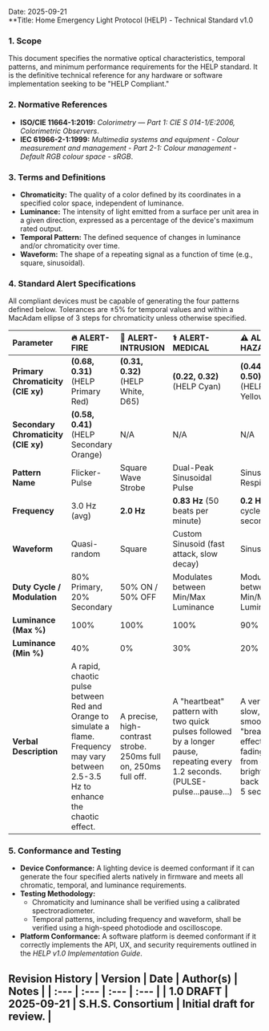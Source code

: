 Date: 2025-09-21  
**Title: Home Emergency Light Protocol (HELP) - Technical Standard v1.0



### **1\. Scope**

This document specifies the normative optical characteristics, temporal patterns, and minimum performance requirements for the HELP standard. It is the definitive technical reference for any hardware or software implementation seeking to be "HELP Compliant."

### **2\. Normative References**

* **ISO/CIE 11664-1:2019:** *Colorimetry — Part 1: CIE S 014-1/E:2006, Colorimetric Observers*.  
* **IEC 61966-2-1:1999:** *Multimedia systems and equipment \- Colour measurement and management \- Part 2-1: Colour management \- Default RGB colour space \- sRGB*.

### **3\. Terms and Definitions**

* **Chromaticity:** The quality of a color defined by its coordinates in a specified color space, independent of luminance.  
* **Luminance:** The intensity of light emitted from a surface per unit area in a given direction, expressed as a percentage of the device's maximum rated output.  
* **Temporal Pattern:** The defined sequence of changes in luminance and/or chromaticity over time.  
* **Waveform:** The shape of a repeating signal as a function of time (e.g., square, sinusoidal).

### **4\. Standard Alert Specifications**

All compliant devices must be capable of generating the four patterns defined below. Tolerances are ±5% for temporal values and within a MacAdam ellipse of 3 steps for chromaticity unless otherwise specified.

| Parameter | 🔥 ALERT-FIRE | 🚨 ALERT-INTRUSION | ⚕️ ALERT-MEDICAL | ⚠️ ALERT-HAZARD |
| :---- | :---- | :---- | :---- | :---- |
| **Primary Chromaticity (CIE xy)** | **(0.68, 0.31)** (HELP Primary Red) | **(0.31, 0.32)** (HELP White, D65) | **(0.22, 0.32)** (HELP Cyan) | **(0.44, 0.50)** (HELP Yellow) |
| **Secondary Chromaticity (CIE xy)** | **(0.58, 0.41)** (HELP Secondary Orange) | N/A | N/A | N/A |
| **Pattern Name** | Flicker-Pulse | Square Wave Strobe | Dual-Peak Sinusoidal Pulse | Sinusoidal Respiration |
| **Frequency** | 3.0 Hz (avg) | **2.0 Hz** | **0.83 Hz** (50 beats per minute) | **0.2 Hz** (1 cycle per 5 seconds) |
| **Waveform** | Quasi-random | Square | Custom Sinusoid (fast attack, slow decay) | Sinusoidal |
| **Duty Cycle / Modulation** | 80% Primary, 20% Secondary | 50% ON / 50% OFF | Modulates between Min/Max Luminance | Modulates between Min/Max Luminance |
| **Luminance (Max %)** | 100% | 100% | 100% | 90% |
| **Luminance (Min %)** | 40% | 0% | 30% | 20% |
| **Verbal Description** | A rapid, chaotic pulse between Red and Orange to simulate a flame. Frequency may vary between 2.5-3.5 Hz to enhance the chaotic effect. | A precise, high-contrast strobe. 250ms full on, 250ms full off. | A "heartbeat" pattern with two quick pulses followed by a longer pause, repeating every 1.2 seconds. (PULSE-pulse...pause...) | A very slow, smooth "breathing" effect, fading from dim to bright and back over 5 seconds. |

### **5\. Conformance and Testing**

* **Device Conformance:** A lighting device is deemed conformant if it can generate the four specified alerts natively in firmware and meets all chromatic, temporal, and luminance requirements.  
* **Testing Methodology:**  
  * Chromaticity and luminance shall be verified using a calibrated spectroradiometer.  
  * Temporal patterns, including frequency and waveform, shall be verified using a high-speed photodiode and oscilloscope.  
* **Platform Conformance:** A software platform is deemed conformant if it correctly implements the API, UX, and security requirements outlined in the *HELP v1.0 Implementation Guide*.

## **Revision History | Version | Date | Author(s) | Notes | | :--- | :--- | :--- | :--- | | 1.0 DRAFT | 2025-09-21 | S.H.S. Consortium | Initial draft for review. |**
